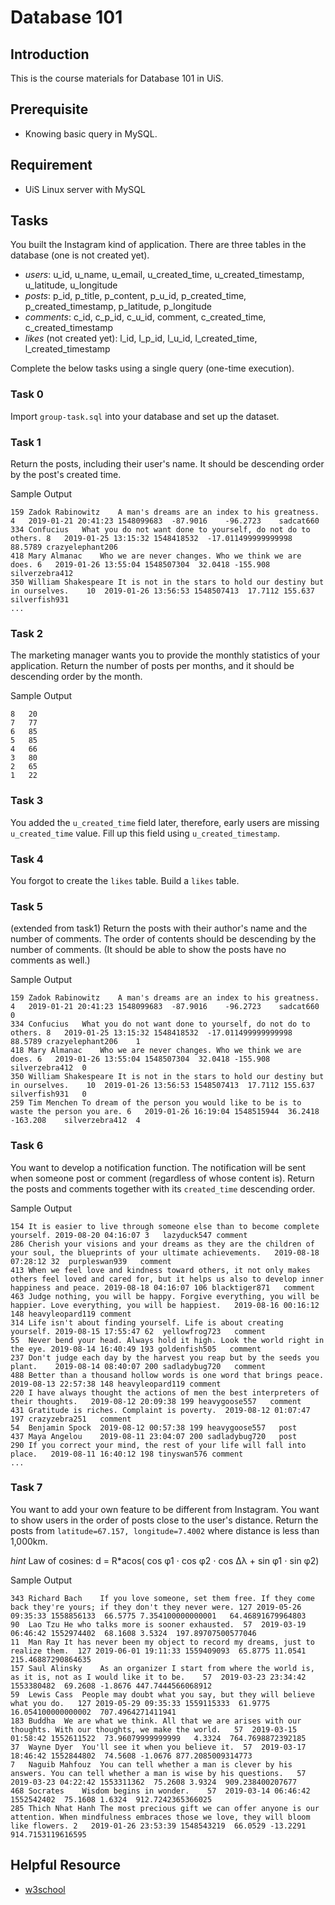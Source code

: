 # Database 101
## Introduction
This is the course materials for Database 101 in UiS.

## Prerequisite
- Knowing basic query in MySQL.

## Requirement
- UiS Linux server with MySQL

## Tasks

You built the Instagram kind of application. There are three tables in the database (one is not created yet).
- *users*: u_id, u_name, u_email, u_created_time, u_created_timestamp, u_latitude, u_longitude
- *posts*: p_id, p_title, p_content, p_u_id, p_created_time, p_created_timestamp, p_latitude, p_longitude
- *comments*: c_id, c_p_id, c_u_id, comment, c_created_time, c_created_timestamp
- *likes* (not created yet): l_id, l_p_id, l_u_id, l_created_time, l_created_timestamp

Complete the below tasks using a single query (one-time execution).

### Task 0
Import `group-task.sql` into your database and set up the dataset.


### Task 1
Return the posts, including their user's name. It should be descending order by the post's created time.

Sample Output
```
159	Zadok Rabinowitz	A man's dreams are an index to his greatness.	4	2019-01-21 20:41:23	1548099683	-87.9016	-96.2723	sadcat660
334	Confucius	What you do not want done to yourself, do not do to others.	8	2019-01-25 13:15:32	1548418532	-17.011499999999998	88.5789	crazyelephant206
418	Mary Almanac	Who we are never changes. Who we think we are does.	6	2019-01-26 13:55:04	1548507304	32.0418	-155.908	silverzebra412
350	William Shakespeare	It is not in the stars to hold our destiny but in ourselves.	10	2019-01-26 13:56:53	1548507413	17.7112	155.637	silverfish931
...
```

### Task 2
The marketing manager wants you to provide the monthly statistics of your application. Return the number of posts per months, and it should be descending order by the month.

Sample Output
```
8	20
7	77
6	85
5	85
4	66
3	80
2	65
1	22
```
### Task 3
You added the `u_created_time` field later, therefore, early users are missing `u_created_time` value. Fill up this field using `u_created_timestamp`.

### Task 4
You forgot to create the `likes` table. Build a `likes` table.

### Task 5
(extended from task1) Return the posts with their author's name and the number of comments. The order of contents should be descending by the number of comments. (It should be able to show the posts have no comments as well.)

Sample Output
```
159	Zadok Rabinowitz	A man's dreams are an index to his greatness.	4	2019-01-21 20:41:23	1548099683	-87.9016	-96.2723	sadcat660	0
334	Confucius	What you do not want done to yourself, do not do to others.	8	2019-01-25 13:15:32	1548418532	-17.011499999999998	88.5789	crazyelephant206	1
418	Mary Almanac	Who we are never changes. Who we think we are does.	6	2019-01-26 13:55:04	1548507304	32.0418	-155.908	silverzebra412	0
350	William Shakespeare	It is not in the stars to hold our destiny but in ourselves.	10	2019-01-26 13:56:53	1548507413	17.7112	155.637	silverfish931	0
259	Tim Menchen	To dream of the person you would like to be is to waste the person you are.	6	2019-01-26 16:19:04	1548515944	36.2418	-163.208	silverzebra412	4
```
### Task 6
You want to develop a notification function. The notification will be sent when someone post or comment (regardless of whose content is). Return the posts and comments together with its `created_time` descending order.

Sample Output
```
154	It is easier to live through someone else than to become complete yourself.	2019-08-20 04:16:07	3	lazyduck547	comment
286	Cherish your visions and your dreams as they are the children of your soul, the blueprints of your ultimate achievements.	2019-08-18 07:28:12	32	purpleswan939	comment
413	When we feel love and kindness toward others, it not only makes others feel loved and cared for, but it helps us also to develop inner happiness and peace.	2019-08-18 04:16:07	106	blacktiger871	comment
463	Judge nothing, you will be happy. Forgive everything, you will be happier. Love everything, you will be happiest.	2019-08-16 00:16:12	148	heavyleopard119	comment
314	Life isn't about finding yourself. Life is about creating yourself.	2019-08-15 17:55:47	62	yellowfrog723	comment
55	Never bend your head. Always hold it high. Look the world right in the eye.	2019-08-14 16:40:49	193	goldenfish505	comment
237	Don't judge each day by the harvest you reap but by the seeds you plant.	2019-08-14 08:40:07	200	sadladybug720	comment
488	Better than a thousand hollow words is one word that brings peace.	2019-08-13 22:57:38	148	heavyleopard119	comment
220	I have always thought the actions of men the best interpreters of their thoughts.	2019-08-12 20:09:38	199	heavygoose557	comment
431	Gratitude is riches. Complaint is poverty.	2019-08-12 01:07:47	197	crazyzebra251	comment
54	Benjamin Spock	2019-08-12 00:57:38	199	heavygoose557	post
437	Maya Angelou	2019-08-11 23:04:07	200	sadladybug720	post
290	If you correct your mind, the rest of your life will fall into place.	2019-08-11 16:40:12	198	tinyswan576	comment
...
```
### Task 7
You want to add your own feature to be different from Instagram. You want to show users in the order of posts close to the user's distance. Return the posts from `latitude=67.157, longitude=7.4002` where distance is less than 1,000km.

*hint*
Law of cosines:	d = R*acos( cos φ1 ⋅ cos φ2 ⋅ cos Δλ + sin φ1 ⋅ sin φ2)

Sample Output
```
343	Richard Bach	If you love someone, set them free. If they come back they're yours; if they don't they never were.	127	2019-05-26 09:35:33	1558856133	66.5775	7.354100000000001	64.46891679964803
90	Lao Tzu	He who talks more is sooner exhausted.	57	2019-03-19 06:46:42	1552974402	68.1608	3.5324	197.89707500577046
11	Man Ray	It has never been my object to record my dreams, just to realize them.	127	2019-06-01 19:11:33	1559409093	65.8775	11.0541	215.46887290864635
157	Saul Alinsky	As an organizer I start from where the world is, as it is, not as I would like it to be.	57	2019-03-23 23:34:42	1553380482	69.2608	-1.8676	447.7444566068912
59	Lewis Cass	People may doubt what you say, but they will believe what you do.	127	2019-05-29 09:35:33	1559115333	61.9775	16.054100000000002	707.4964271411941
183	Buddha	We are what we think. All that we are arises with our thoughts. With our thoughts, we make the world.	57	2019-03-15 01:58:42	1552611522	73.96079999999999	4.3324	764.7698872392185
37	Wayne Dyer	You'll see it when you believe it.	57	2019-03-17 18:46:42	1552844802	74.5608	-1.0676	877.2085009314773
7	Naguib Mahfouz	You can tell whether a man is clever by his answers. You can tell whether a man is wise by his questions.	57	2019-03-23 04:22:42	1553311362	75.2608	3.9324	909.238400207677
468	Socrates	Wisdom begins in wonder.	57	2019-03-14 06:46:42	1552542402	75.1608	1.6324	912.7242365366025
285	Thich Nhat Hanh	The most precious gift we can offer anyone is our attention. When mindfulness embraces those we love, they will bloom like flowers.	2	2019-01-26 23:53:39	1548543219	66.0529	-13.2291	914.7153119616595
```

## Helpful Resource

- [w3school](https://www.w3schools.com/sql/default.asp)
